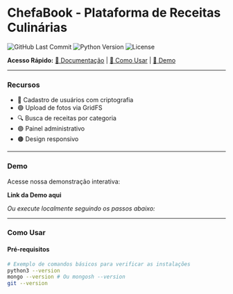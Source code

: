 
# ChefaBook - Plataforma de Receitas Culinárias

![GitHub Last Commit](https://img.shields.io/github/last-commit/seu-usuario/ChefaBook)
![Python Version](https://img.shields.io/badge/python-3.10%2B-blue)
![License](https://img.shields.io/badge/license-MIT-green)

**Acesso Rápido:** [📅 Documentação](#documentação) | [🔄 Como Usar](#como-usar) | [🎥 Demo](#demo)

---

### Recursos

- 📄 Cadastro de usuários com criptografia
- 🟢 Upload de fotos via GridFS
- 🔍 Busca de receitas por categoria
- 🟣 Painel administrativo
- 🟤 Design responsivo

---

### Demo

Acesse nossa demonstração interativa:

**Link da Demo aqui**

*Ou execute localmente seguindo os passos abaixo:*

---

### Como Usar

#### Pré-requisitos

```bash
# Exemplo de comandos básicos para verificar as instalações
python3 --version
mongo --version # Ou mongosh --version
git --version
